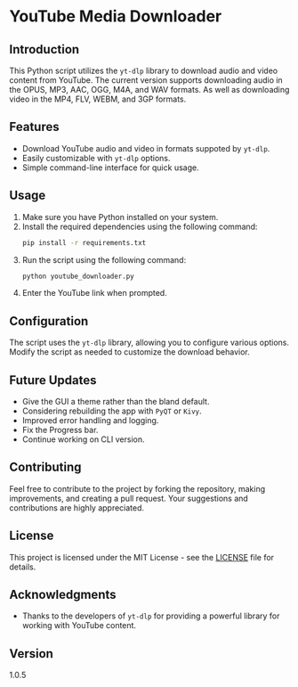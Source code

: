 # YouTube Media Downloader

## Introduction

This Python script utilizes the `yt-dlp` library to download audio and video content from YouTube. The current version supports downloading audio in the OPUS, MP3, AAC, OGG, M4A, and WAV formats. As well as downloading video in the MP4, FLV, WEBM, and 3GP formats.
## Features

- Download YouTube audio and video in formats suppoted by `yt-dlp`.
- Easily customizable with `yt-dlp` options.
- Simple command-line interface for quick usage.

## Usage

1. Make sure you have Python installed on your system.
2. Install the required dependencies using the following command:
    ```bash
    pip install -r requirements.txt
    ```
3. Run the script using the following command:
    ```bash
    python youtube_downloader.py
    ```
4. Enter the YouTube link when prompted.

## Configuration

The script uses the `yt-dlp` library, allowing you to configure various options. Modify the script as needed to customize the download behavior.

## Future Updates

- Give the GUI a theme rather than the bland default.
- Considering rebuilding the app with `PyQT` or `Kivy`.
- Improved error handling and logging.
- Fix the Progress bar.
- Continue working on CLI version.

## Contributing

Feel free to contribute to the project by forking the repository, making improvements, and creating a pull request. Your suggestions and contributions are highly appreciated.

## License

This project is licensed under the MIT License - see the [LICENSE](LICENSE) file for details.

## Acknowledgments

- Thanks to the developers of `yt-dlp` for providing a powerful library for working with YouTube content.

## Version

1.0.5

